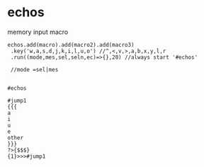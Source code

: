 # echos
memory input macro

```
echos.add(macro).add(macro2).add(macro3)
 .key('w,a,s,d,j,k,i,l,u,o') //^,<,v,>,a,b,x,y,l,r
 .run((mode,mes,sel,seln,ec)=>{},20) //always start '#echos'
 
 //mode =sel|mes
 
```

```
#echos

#jump1
{{{
a
i
u
e
other
}}}
?>{$$$}
{1}>>>#jump1
```
